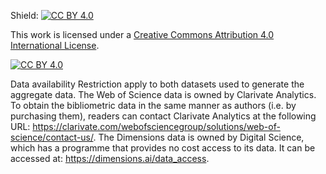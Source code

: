 Shield: [![CC BY 4.0][cc-by-shield]][cc-by]

This work is licensed under a
[Creative Commons Attribution 4.0 International License][cc-by].

[![CC BY 4.0][cc-by-image]][cc-by]

[cc-by]: http://creativecommons.org/licenses/by/4.0/
[cc-by-image]: https://i.creativecommons.org/l/by/4.0/88x31.png
[cc-by-shield]: https://img.shields.io/badge/License-CC%20BY%204.0-lightgrey.svg



Data availability
Restriction apply to both datasets used to generate the aggregate data. The Web of Science data is owned by Clarivate Analytics. To obtain the bibliometric data in the same manner as authors (i.e. by purchasing them), readers can contact Clarivate Analytics at the following URL: https://clarivate.com/webofsciencegroup/solutions/web-of-science/contact-us/. The Dimensions data is owned by Digital Science, which has a programme that provides no cost access to its data. It can be accessed at: https://dimensions.ai/data_access.
